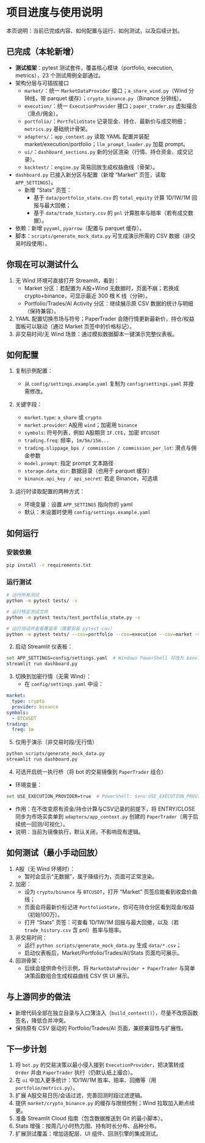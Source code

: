 # 项目进度与使用说明

本页说明：当前已完成内容、如何配置与运行、如何测试，以及后续计划。

## 已完成（本轮新增）
- **测试框架**：pytest 测试套件，覆盖核心模块（portfolio, execution, metrics），23 个测试用例全部通过。
- 架构分层与可插拔接口
  - `market/`：统一 `MarketDataProvider` 接口；`a_share_wind.py`（Wind 分钟线，带 parquet 缓存）；`crypto_binance.py`（Binance 分钟线）。
  - `execution/`：统一 `ExecutionProvider` 接口；`paper_trader.py` 虚拟撮合（滑点/佣金）。
  - `portfolio/`：`PortfolioState` 记录现金、持仓、最新价与成交明细；`metrics.py` 基础统计骨架。
  - `adapters/`：`app_context.py` 读取 YAML 配置并装配 market/execution/portfolio；`llm_prompt_loader.py` 加载 prompt。
  - `ui/`：`dashboard_sections.py` 新的分区渲染（行情、持仓资金、成交记录）。
  - `backtest/`：`engine.py` 简易回放生成权益曲线（骨架）。
- `dashboard.py` 已接入新分区与配置（新增 “Market” 页签，读取 `APP_SETTINGS`）。
  - 新增 “Stats” 页签：
    - 基于 `data/portfolio_state.csv` 的 `total_equity` 计算 1D/1W/1M 回报与最大回撤；
    - 基于 `data/trade_history.csv` 的 `pnl` 计算胜率与赔率（若有成交数据）。
- 依赖：新增 `pyyaml`, `pyarrow`（配置与 parquet 缓存）。
- 脚本：`scripts/generate_mock_data.py` 可生成演示所需的 CSV 数据（非交易时段使用）。

## 你现在可以测试什么
1) 无 Wind 环境可直接打开 Streamlit，看到：
   - Market 分区：若配置为 A股+Wind 无数据时，页面不崩；若换成 crypto+binance，可显示最近 300 根 K 线（分钟）。
   - Portfolio/Trades/AI Activity 分区：继续展示原 CSV 数据的统计与明细（保持兼容）。
2) YAML 配置切换市场与符号；PaperTrader 会随行情更新最新价，持仓/权益面板可以联动（通过 Market 页签中的价格标记）。
3) 非交易时间/无 Wind 场景：通过模拟数据脚本一键演示完整仪表板。

## 如何配置
1) 复制示例配置：
   - 从 `config/settings.example.yaml` 复制为 `config/settings.yaml` 并按需修改。
2) 关键字段：
   - `market.type`: `a_share` 或 `crypto`
   - `market.provider`: A股用 `wind`；加密用 `binance`
   - `symbols`: 符号列表，例如 A股期货 `IF.CFE`，加密 `BTCUSDT`
   - `trading.freq`: 频率，`1m/5m/15m...`
   - `trading.slippage_bps / commission / commission_per_lot`: 滑点与佣金参数
   - `model.prompt`: 指定 prompt 文本路径
   - `storage.data_dir`: 数据目录（也用于 parquet 缓存）
   - `binance.api_key / api_secret`: 若走 Binance，可选填

3) 运行时读取配置的两种方式：
   - 环境变量：设置 `APP_SETTINGS` 指向你的 yaml
   - 默认：未设置时使用 `config/settings.example.yaml`

## 如何运行

### 安装依赖
```bash
pip install -r requirements.txt
```

### 运行测试
```bash
# 运行所有测试
python -m pytest tests/ -v

# 运行特定测试文件
python -m pytest tests/test_portfolio_state.py -v

# 运行测试并查看覆盖率（需要安装 pytest-cov）
python -m pytest tests/ --cov=portfolio --cov=execution --cov=market -v
```
2) 启动 Streamlit 仪表板：
```bash
set APP_SETTINGS=config/settings.yaml  # Windows PowerShell 可改为 $env:APP_SETTINGS
streamlit run dashboard.py
```
3) 切换到加密行情（无需 Wind）：
   - 在 `config/settings.yaml` 中设：
```yaml
market:
  type: crypto
  provider: binance
symbols:
  - BTCUSDT
trading:
  freq: 1m
```

5) 仅用于演示（非交易时段/无行情）
```bash
python scripts/generate_mock_data.py
streamlit run dashboard.py
```

4) 可选开启统一执行桥（将 bot 的交易镜像到 `PaperTrader` 组合）
- 环境变量：
```bash
set USE_EXECUTION_PROVIDER=true  # PowerShell: $env:USE_EXECUTION_PROVIDER="true"
```
- 作用：在不改变原有资金/持仓计算与CSV记录的前提下，将 ENTRY/CLOSE 同步为市场买卖单到 `adapters/app_context.py` 创建的 `PaperTrader`（用于后续统一回测/可视化）。
- 说明：当前为镜像执行，默认关闭，不影响现有逻辑。

## 如何测试（最小手动回放）
1) A股（无 Wind 环境时）：
   - 暂时会显示“无数据”，属于降级行为，页面可正常渲染。
2) 加密：
   - 设为 `crypto/binance` 与 `BTCUSDT`，打开 “Market” 页签应能看到收盘价曲线；
   - 页面会将最新价标记进 `PortfolioState`，你可在持仓分区看到现金/权益（初始100万）。
   - 打开 “Stats” 页签：可查看 1D/1W/1M 回报与最大回撤，以及（若 `trade_history.csv` 含 pnl）胜率与赔率。
3) 非交易时间：
   - 运行 `python scripts/generate_mock_data.py` 生成 `data/*.csv`；
   - 启动仪表板后，Market/Portfolio/Trades/AI/Stats 页面均可展示。
4) 回测骨架：
   - 后续会提供命令行示例，将 `MarketDataProvider + PaperTrader` 与简单决策函数组合生成权益曲线 CSV 供 UI 展示。

## 与上游同步的做法
- 新增代码全部在独立目录与入口薄注入（`build_context()`），尽量不改原函数签名，降低合并冲突。
- 保持原有 CSV 驱动的 Portfolio/Trades/AI 页面，兼顾兼容性与扩展性。

## 下一步计划
1) 将 `bot.py` 的交易决策以最小侵入接到 `ExecutionProvider`，把决策转成 `Order` 并由 `PaperTrader` 执行（仍默认纸上撮合）。
2) 在 `ui` 中加入更多统计：1D/1W/1M 胜率、赔率、回撤等（用 `portfolio/metrics.py`）。
3) 扩展 A股交易日历/会话过滤，完善回测时段过滤逻辑。
4) 提供 `market/crypto_binance.py` 的缓存与限频控制；Wind 拉取加入断点续更。
5) 准备 Streamlit Cloud 指南（包含数据推送到 Git 的最小脚本）。
6) Stats 增强：按周几/小时热力图、持有时长分布、品种分布。
7) 扩展测试覆盖：增加适配层、UI 组件、回测引擎的集成测试。


